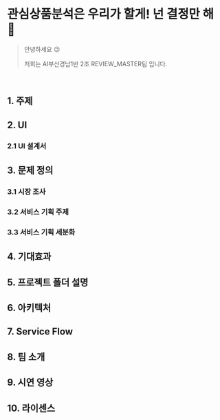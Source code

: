 # 관심상품분석은 우리가 할게! 넌 결정만 해 :speak_no_evil:
> 안녕하세요 :wink:
>
> 저희는 AI부산경남1반 2조 REVIEW_MASTER팀 입니다.

<br/>

## 1. 주제
>

## 2. UI


### 2.1 UI 셜계서

## 3. 문제 정의
### 3.1 시장 조사

### 3.2 서비스 기획 주제

### 3.3 서비스 기획 세분화

## 4. 기대효과

## 5. 프로젝트 폴더 설명
## 6. 아키텍처
## 7. Service Flow
## 8. 팀 소개
## 9. 시연 영상
## 10. 라이센스
